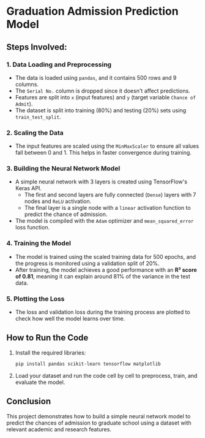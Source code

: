 # Graduation Admission Prediction Model

## Steps Involved:

### 1. Data Loading and Preprocessing
- The data is loaded using `pandas`, and it contains 500 rows and 9 columns.
- The `Serial No.` column is dropped since it doesn't affect predictions.
- Features are split into `x` (input features) and `y` (target variable `Chance of Admit`).
- The dataset is split into training (80%) and testing (20%) sets using `train_test_split`.

### 2. Scaling the Data
- The input features are scaled using the `MinMaxScaler` to ensure all values fall between 0 and 1. This helps in faster convergence during training.

### 3. Building the Neural Network Model
- A simple neural network with 3 layers is created using TensorFlow's Keras API.
  - The first and second layers are fully connected (`Dense`) layers with 7 nodes and `ReLU` activation.
  - The final layer is a single node with a `linear` activation function to predict the chance of admission.
- The model is compiled with the `Adam` optimizer and `mean_squared_error` loss function.

### 4. Training the Model
- The model is trained using the scaled training data for 500 epochs, and the progress is monitored using a validation split of 20%.
- After training, the model achieves a good performance with an **R² score of 0.81**, meaning it can explain around 81% of the variance in the test data.

### 5. Plotting the Loss
- The loss and validation loss during the training process are plotted to check how well the model learns over time.

## How to Run the Code

1. Install the required libraries:
   ```bash
   pip install pandas scikit-learn tensorflow matplotlib
   ```
2. Load your dataset and run the code cell by cell to preprocess, train, and evaluate the model.

## Conclusion

This project demonstrates how to build a simple neural network model to predict the chances of admission to graduate school using a dataset with relevant academic and research features.

